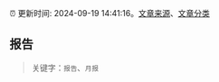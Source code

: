 :alarm_clock: 更新时间: 2024-09-19 14:41:16。[文章来源](/README.md)、[文章分类](/TAGS.md)

## 报告


> 关键字：`报告`、`月报`



